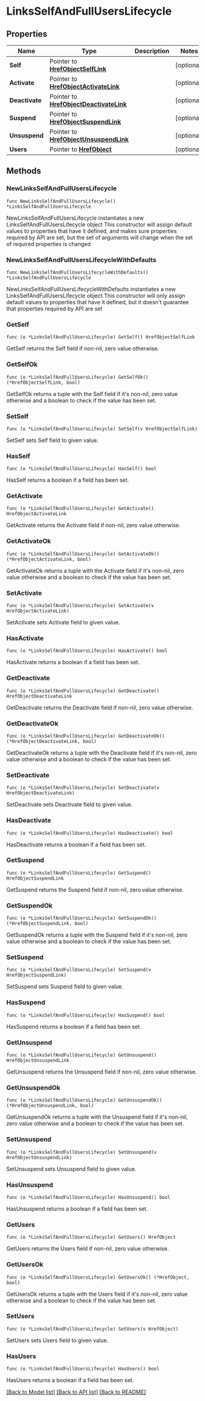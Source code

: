 # LinksSelfAndFullUsersLifecycle

## Properties

Name | Type | Description | Notes
------------ | ------------- | ------------- | -------------
**Self** | Pointer to [**HrefObjectSelfLink**](HrefObjectSelfLink.md) |  | [optional] 
**Activate** | Pointer to [**HrefObjectActivateLink**](HrefObjectActivateLink.md) |  | [optional] 
**Deactivate** | Pointer to [**HrefObjectDeactivateLink**](HrefObjectDeactivateLink.md) |  | [optional] 
**Suspend** | Pointer to [**HrefObjectSuspendLink**](HrefObjectSuspendLink.md) |  | [optional] 
**Unsuspend** | Pointer to [**HrefObjectUnsuspendLink**](HrefObjectUnsuspendLink.md) |  | [optional] 
**Users** | Pointer to [**HrefObject**](HrefObject.md) |  | [optional] 

## Methods

### NewLinksSelfAndFullUsersLifecycle

`func NewLinksSelfAndFullUsersLifecycle() *LinksSelfAndFullUsersLifecycle`

NewLinksSelfAndFullUsersLifecycle instantiates a new LinksSelfAndFullUsersLifecycle object
This constructor will assign default values to properties that have it defined,
and makes sure properties required by API are set, but the set of arguments
will change when the set of required properties is changed

### NewLinksSelfAndFullUsersLifecycleWithDefaults

`func NewLinksSelfAndFullUsersLifecycleWithDefaults() *LinksSelfAndFullUsersLifecycle`

NewLinksSelfAndFullUsersLifecycleWithDefaults instantiates a new LinksSelfAndFullUsersLifecycle object
This constructor will only assign default values to properties that have it defined,
but it doesn't guarantee that properties required by API are set

### GetSelf

`func (o *LinksSelfAndFullUsersLifecycle) GetSelf() HrefObjectSelfLink`

GetSelf returns the Self field if non-nil, zero value otherwise.

### GetSelfOk

`func (o *LinksSelfAndFullUsersLifecycle) GetSelfOk() (*HrefObjectSelfLink, bool)`

GetSelfOk returns a tuple with the Self field if it's non-nil, zero value otherwise
and a boolean to check if the value has been set.

### SetSelf

`func (o *LinksSelfAndFullUsersLifecycle) SetSelf(v HrefObjectSelfLink)`

SetSelf sets Self field to given value.

### HasSelf

`func (o *LinksSelfAndFullUsersLifecycle) HasSelf() bool`

HasSelf returns a boolean if a field has been set.

### GetActivate

`func (o *LinksSelfAndFullUsersLifecycle) GetActivate() HrefObjectActivateLink`

GetActivate returns the Activate field if non-nil, zero value otherwise.

### GetActivateOk

`func (o *LinksSelfAndFullUsersLifecycle) GetActivateOk() (*HrefObjectActivateLink, bool)`

GetActivateOk returns a tuple with the Activate field if it's non-nil, zero value otherwise
and a boolean to check if the value has been set.

### SetActivate

`func (o *LinksSelfAndFullUsersLifecycle) SetActivate(v HrefObjectActivateLink)`

SetActivate sets Activate field to given value.

### HasActivate

`func (o *LinksSelfAndFullUsersLifecycle) HasActivate() bool`

HasActivate returns a boolean if a field has been set.

### GetDeactivate

`func (o *LinksSelfAndFullUsersLifecycle) GetDeactivate() HrefObjectDeactivateLink`

GetDeactivate returns the Deactivate field if non-nil, zero value otherwise.

### GetDeactivateOk

`func (o *LinksSelfAndFullUsersLifecycle) GetDeactivateOk() (*HrefObjectDeactivateLink, bool)`

GetDeactivateOk returns a tuple with the Deactivate field if it's non-nil, zero value otherwise
and a boolean to check if the value has been set.

### SetDeactivate

`func (o *LinksSelfAndFullUsersLifecycle) SetDeactivate(v HrefObjectDeactivateLink)`

SetDeactivate sets Deactivate field to given value.

### HasDeactivate

`func (o *LinksSelfAndFullUsersLifecycle) HasDeactivate() bool`

HasDeactivate returns a boolean if a field has been set.

### GetSuspend

`func (o *LinksSelfAndFullUsersLifecycle) GetSuspend() HrefObjectSuspendLink`

GetSuspend returns the Suspend field if non-nil, zero value otherwise.

### GetSuspendOk

`func (o *LinksSelfAndFullUsersLifecycle) GetSuspendOk() (*HrefObjectSuspendLink, bool)`

GetSuspendOk returns a tuple with the Suspend field if it's non-nil, zero value otherwise
and a boolean to check if the value has been set.

### SetSuspend

`func (o *LinksSelfAndFullUsersLifecycle) SetSuspend(v HrefObjectSuspendLink)`

SetSuspend sets Suspend field to given value.

### HasSuspend

`func (o *LinksSelfAndFullUsersLifecycle) HasSuspend() bool`

HasSuspend returns a boolean if a field has been set.

### GetUnsuspend

`func (o *LinksSelfAndFullUsersLifecycle) GetUnsuspend() HrefObjectUnsuspendLink`

GetUnsuspend returns the Unsuspend field if non-nil, zero value otherwise.

### GetUnsuspendOk

`func (o *LinksSelfAndFullUsersLifecycle) GetUnsuspendOk() (*HrefObjectUnsuspendLink, bool)`

GetUnsuspendOk returns a tuple with the Unsuspend field if it's non-nil, zero value otherwise
and a boolean to check if the value has been set.

### SetUnsuspend

`func (o *LinksSelfAndFullUsersLifecycle) SetUnsuspend(v HrefObjectUnsuspendLink)`

SetUnsuspend sets Unsuspend field to given value.

### HasUnsuspend

`func (o *LinksSelfAndFullUsersLifecycle) HasUnsuspend() bool`

HasUnsuspend returns a boolean if a field has been set.

### GetUsers

`func (o *LinksSelfAndFullUsersLifecycle) GetUsers() HrefObject`

GetUsers returns the Users field if non-nil, zero value otherwise.

### GetUsersOk

`func (o *LinksSelfAndFullUsersLifecycle) GetUsersOk() (*HrefObject, bool)`

GetUsersOk returns a tuple with the Users field if it's non-nil, zero value otherwise
and a boolean to check if the value has been set.

### SetUsers

`func (o *LinksSelfAndFullUsersLifecycle) SetUsers(v HrefObject)`

SetUsers sets Users field to given value.

### HasUsers

`func (o *LinksSelfAndFullUsersLifecycle) HasUsers() bool`

HasUsers returns a boolean if a field has been set.


[[Back to Model list]](../README.md#documentation-for-models) [[Back to API list]](../README.md#documentation-for-api-endpoints) [[Back to README]](../README.md)


